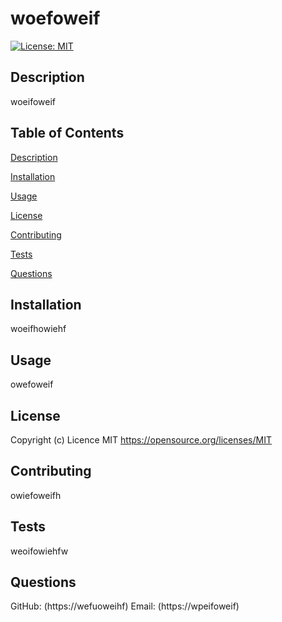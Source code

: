 
  # woefoweif
  [![License: MIT](https://img.shields.io/badge/License-MIT-yellow.svg)](https://opensource.org/licenses/MIT)
  
  ## Description
  woeifoweif
  
  
  ## Table of Contents 
  
  [Description](##Description)
  
  [Installation](##Installation)
  
  [Usage](##Usage)
  
  [License](##License)
  
  [Contributing](##Contributing)
  
  [Tests](##Tests)
  
  [Questions](##Questions)
  
  
  ## Installation
  woeifhowiehf
  
  
  ## Usage
  owefoweif
  
  
  ## License
  Copyright (c) Licence MIT
  https://opensource.org/licenses/MIT
 
  
  ## Contributing
  owiefoweifh
  
  ## Tests
  weoifowiehfw
  
  
  ## Questions
  GitHub: (https://wefuoweihf)
  Email: (https://wpeifoweif)
  
  
  
  
  